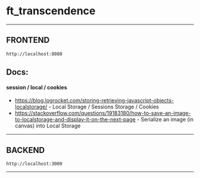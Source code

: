 # ft_transcendence

<hr/>

## FRONTEND 
`http://localhost:8080`

## Docs:

#### session / local / cookies
- https://blog.logrocket.com/storing-retrieving-javascript-objects-localstorage/ - Local Storage / Sessions Storage / Cookies
- https://stackoverflow.com/questions/19183180/how-to-save-an-image-to-localstorage-and-display-it-on-the-next-page - Serialize an image (in canvas) into Local Storage

<hr/>


## BACKEND 
`http://localhost:3000`


<hr/>

